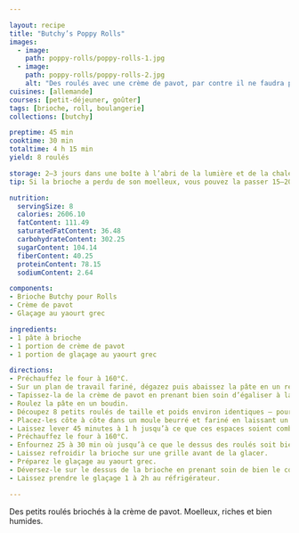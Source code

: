 ```yaml
---

layout: recipe
title: "Butchy’s Poppy Rolls"
images:
  - image:
    path: poppy-rolls/poppy-rolls-1.jpg
  - image:
    path: poppy-rolls/poppy-rolls-2.jpg
    alt: "Des roulés avec une crème de pavot, par contre il ne faudra pas faire de test toxicologique après en avoir mangé."
cuisines: [allemande]
courses: [petit-déjeuner, goûter]
tags: [brioche, roll, boulangerie]
collections: [butchy]

preptime: 45 min
cooktime: 30 min
totaltime: 4 h 15 min
yield: 8 roulés

storage: 2–3 jours dans une boîte à l’abri de la lumière et de la chaleur à température ambiante.
tip: Si la brioche a perdu de son moelleux, vous pouvez la passer 15–20 secondes au micro-ondes pour lui faire retrouver toute sa douceur.

nutrition:
  servingSize: 8
  calories: 2606.10
  fatContent: 111.49
  saturatedFatContent: 36.48
  carbohydrateContent: 302.25
  sugarContent: 104.14
  fiberContent: 40.25
  proteinContent: 78.15
  sodiumContent: 2.64

components: 
- Brioche Butchy pour Rolls
- Crème de pavot
- Glaçage au yaourt grec

ingredients:
- 1 pâte à brioche
- 1 portion de crème de pavot
- 1 portion de glaçage au yaourt grec

directions:
- Préchauffez le four à 160°C.
- Sur un plan de travail fariné, dégazez puis abaissez la pâte en un rectangle de 35 cm sur 25 environ.
- Tapissez-la de la crème de pavot en prenant bien soin d’égaliser à la spatule, et de laisser un espace des 4 côtés.
- Roulez la pâte en un boudin.
- Découpez 8 petits roulés de taille et poids environ identiques – pour une coupe plus nette, utilisez du fil alimentaire. 
- Placez-les côte à côte dans un moule beurré et fariné en laissant un peu d’espace. 
- Laissez lever 45 minutes à 1 h jusqu’à ce que ces espaces soient comblés.
- Préchauffez le four à 160°C.
- Enfournez 25 à 30 min où jusqu’à ce que le dessus des roulés soit bien doré.
- Laissez refroidir la brioche sur une grille avant de la glacer.
- Préparez le glaçage au yaourt grec.
- Déversez-le sur le dessus de la brioche en prenant soin de bien le couvrir à l’aide d’une spatule.
- Laissez prendre le glaçage 1 à 2h au réfrigérateur.

---
```


Des petits roulés briochés à la crème de pavot. Moelleux, riches et bien humides.